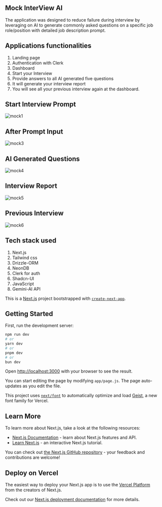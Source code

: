 ## Mock InterView AI 
The application was designed to reduce failure during interview by leveraging on AI to generate commonly asked questions on a specific job role/position with detailed job description prompt. 

## Applications functionalities 
1. Landing page
2. Authentication with Clerk
3. Dashboard
4. Start your Interview
5. Provide answers to all AI generated five questions
6. It will generate your interview report
7. You will see all your previous interview again at the dashboard.
## Start Interview Prompt
![mock1](https://github.com/user-attachments/assets/543a451a-a1da-4811-a65f-51b1a95d9fcb)

## After Prompt Input
![mock3](https://github.com/user-attachments/assets/62e1e476-f1dd-4f7f-9bb1-621f48a17e64)

## AI Generated Questions 
![mock4](https://github.com/user-attachments/assets/2b22b91f-f5e1-4732-94c9-3951e6c53417)

## Interview Report
![mock5](https://github.com/user-attachments/assets/2bec237c-1429-4614-ad08-6496671b82c0)

## Previous Interview
![mock6](https://github.com/user-attachments/assets/6fe87a35-ec00-457b-8794-011cc5b8ac7f)

## Tech stack used
1. Next.js
2. Tailwind css
3. Drizzle-ORM
4. NeonDB
5. Clerk for auth
6. Shadcn-UI
7. JavaScript
8. Gemini-AI API
   













This is a [Next.js](https://nextjs.org) project bootstrapped with [`create-next-app`](https://github.com/vercel/next.js/tree/canary/packages/create-next-app).

## Getting Started

First, run the development server:

```bash
npm run dev
# or
yarn dev
# or
pnpm dev
# or
bun dev
```

Open [http://localhost:3000](http://localhost:3000) with your browser to see the result.

You can start editing the page by modifying `app/page.js`. The page auto-updates as you edit the file.

This project uses [`next/font`](https://nextjs.org/docs/app/building-your-application/optimizing/fonts) to automatically optimize and load [Geist](https://vercel.com/font), a new font family for Vercel.

## Learn More

To learn more about Next.js, take a look at the following resources:

- [Next.js Documentation](https://nextjs.org/docs) - learn about Next.js features and API.
- [Learn Next.js](https://nextjs.org/learn) - an interactive Next.js tutorial.

You can check out [the Next.js GitHub repository](https://github.com/vercel/next.js) - your feedback and contributions are welcome!

## Deploy on Vercel

The easiest way to deploy your Next.js app is to use the [Vercel Platform](https://vercel.com/new?utm_medium=default-template&filter=next.js&utm_source=create-next-app&utm_campaign=create-next-app-readme) from the creators of Next.js.

Check out our [Next.js deployment documentation](https://nextjs.org/docs/app/building-your-application/deploying) for more details.
